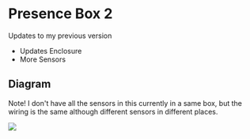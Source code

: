 # Presence Box 2

Updates to my previous version

* Updates Enclosure
* More Sensors


## Diagram

Note! I don't have all the sensors in this currently in a same box, but the wiring is the same although different sensors in different places.

![](presence_box_diagram.png)

